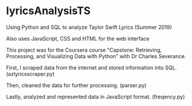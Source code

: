 # lyricsAnalysisTS
Using Python and SQL to analyze Taylor Swift Lyrics (Summer 2019)

Also uses JavaScript, CSS and HTML for the web interface

This project was for the Coursera course "Capstone: Retrieving, Processing, and Visualizing Data with Python" with Dr Charles Severance.

First, I scraped data from the internet and stored information into SQL. (azlyricsscraper.py)

Then, cleaned the data for further processing. (parser.py)

Lastly, analyzed and represented data in JavaScript format. (freqency.py)
